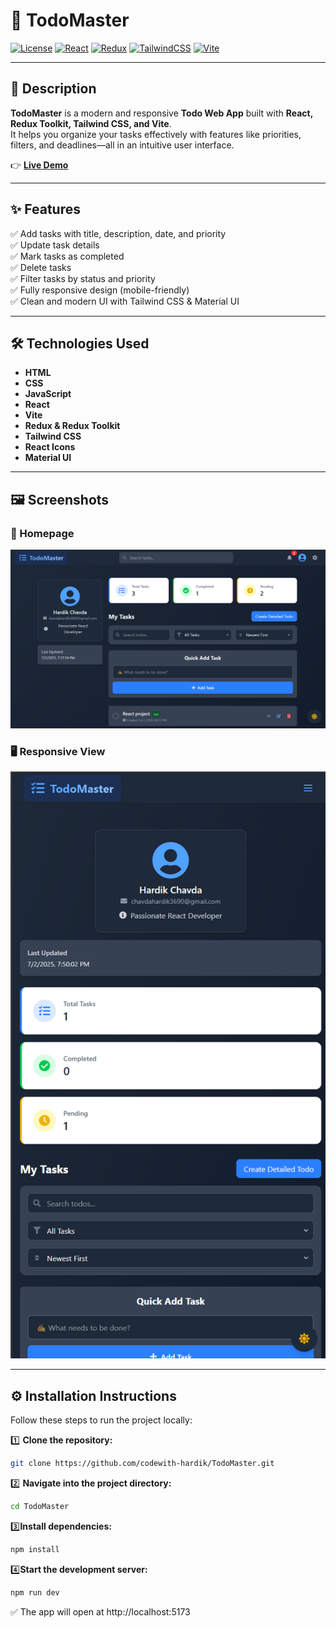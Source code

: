 # 📝 TodoMaster

[![License](https://img.shields.io/badge/license-MIT-blue.svg)](LICENSE)
[![React](https://img.shields.io/badge/React-20232A?style=for-the-badge&logo=react&logoColor=61DAFB)](https://reactjs.org/)
[![Redux](https://img.shields.io/badge/Redux-593D88?style=for-the-badge&logo=redux&logoColor=white)](https://redux.js.org/)
[![TailwindCSS](https://img.shields.io/badge/Tailwind_CSS-06B6D4?style=for-the-badge&logo=tailwind-css&logoColor=white)](https://tailwindcss.com/)
[![Vite](https://img.shields.io/badge/Vite-646CFF?style=for-the-badge&logo=vite&logoColor=white)](https://vitejs.dev/)

---

## 📄 Description

**TodoMaster** is a modern and responsive **Todo Web App** built with **React, Redux Toolkit, Tailwind CSS, and Vite**.  
It helps you organize your tasks effectively with features like priorities, filters, and deadlines—all in an intuitive user interface.

👉 **[Live Demo](https://codewith-hardik.github.io/TodoMaster/)**

---

## ✨ Features

✅ Add tasks with title, description, date, and priority  
✅ Update task details  
✅ Mark tasks as completed  
✅ Delete tasks  
✅ Filter tasks by status and priority  
✅ Fully responsive design (mobile-friendly)  
✅ Clean and modern UI with Tailwind CSS & Material UI  

---

## 🛠 Technologies Used

- **HTML**
- **CSS**
- **JavaScript**
- **React**
- **Vite**
- **Redux & Redux Toolkit**
- **Tailwind CSS**
- **React Icons**
- **Material UI**

---
## 🖼️ Screenshots

### 📱 Homepage
![Homepage](screenshots/homepage.png)

### 🖥️ Responsive View
![Responsive](screenshots/mobiledemo.png)


---

## ⚙️ Installation Instructions

Follow these steps to run the project locally:

1️⃣ **Clone the repository:**

```bash
git clone https://github.com/codewith-hardik/TodoMaster.git

```

2️⃣ **Navigate into the project directory:**

```bash
cd TodoMaster
```
3️⃣**Install dependencies:**
```bash
npm install
```
4️⃣**Start the development server:**
```bash
npm run dev
```
✅ The app will open at http://localhost:5173







